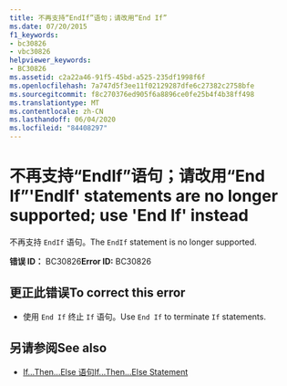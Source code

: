```yaml
---
title: 不再支持“EndIf”语句；请改用“End If”
ms.date: 07/20/2015
f1_keywords:
- bc30826
- vbc30826
helpviewer_keywords:
- BC30826
ms.assetid: c2a22a46-91f5-45bd-a525-235df1998f6f
ms.openlocfilehash: 7a747d5f3ee11f02129287dfe6c27382c2758bfe
ms.sourcegitcommit: f8c270376ed905f6a8896ce0fe25b4f4b38ff498
ms.translationtype: MT
ms.contentlocale: zh-CN
ms.lasthandoff: 06/04/2020
ms.locfileid: "84408297"
---
```

# <a name="endif-statements-are-no-longer-supported-use-end-if-instead"></a><span data-ttu-id="dc06d-102">不再支持“EndIf”语句；请改用“End If”</span><span class="sxs-lookup"><span data-stu-id="dc06d-102">'EndIf' statements are no longer supported; use 'End If' instead</span></span>
<span data-ttu-id="dc06d-103">不再支持 `EndIf` 语句。</span><span class="sxs-lookup"><span data-stu-id="dc06d-103">The `EndIf` statement is no longer supported.</span></span>  
  
 <span data-ttu-id="dc06d-104">**错误 ID：** BC30826</span><span class="sxs-lookup"><span data-stu-id="dc06d-104">**Error ID:** BC30826</span></span>  
  
## <a name="to-correct-this-error"></a><span data-ttu-id="dc06d-105">更正此错误</span><span class="sxs-lookup"><span data-stu-id="dc06d-105">To correct this error</span></span>  
  
- <span data-ttu-id="dc06d-106">使用 `End If` 终止 `If` 语句。</span><span class="sxs-lookup"><span data-stu-id="dc06d-106">Use `End If` to terminate `If` statements.</span></span>  
  
## <a name="see-also"></a><span data-ttu-id="dc06d-107">另请参阅</span><span class="sxs-lookup"><span data-stu-id="dc06d-107">See also</span></span>

- [<span data-ttu-id="dc06d-108">If...Then...Else 语句</span><span class="sxs-lookup"><span data-stu-id="dc06d-108">If...Then...Else Statement</span></span>](../language-reference/statements/if-then-else-statement.md)
